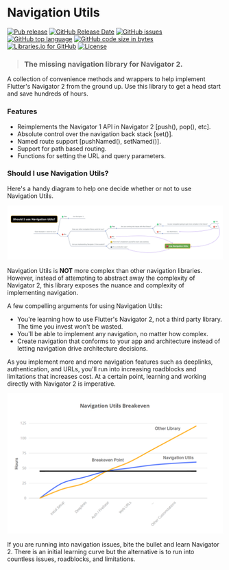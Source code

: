 # Navigation Utils
[![Pub release](https://img.shields.io/pub/v/navigation_utils.svg?style=flat-square)](https://pub.dev/packages/navigation_utils) [![GitHub Release Date](https://img.shields.io/github/release-date/searchy2/NavigationUtils.svg?style=flat-square)](https://github.com/searchy2/NavigationUtils) [![GitHub issues](https://img.shields.io/github/issues/searchy2/NavigationUtils.svg?style=flat-square)](https://github.com/searchy2/NavigationUtils/issues) [![GitHub top language](https://img.shields.io/github/languages/top/searchy2/NavigationUtils.svg?style=flat-square)](https://github.com/searchy2/NavigationUtils) [![GitHub code size in bytes](https://img.shields.io/github/languages/code-size/searchy2/NavigationUtils.svg?style=flat-square)](https://github.com/searchy2/NavigationUtils) [![Libraries.io for GitHub](https://img.shields.io/librariesio/github/searchy2/NavigationUtils.svg?style=flat-square)](https://libraries.io/github/searchy2/NavigationUtils) [![License](https://img.shields.io/badge/License-BSD%200--Clause-orange.svg?style=flat-square)](https://opensource.org/licenses/0BSD)

> ### The missing navigation library for Navigator 2. 

A collection of convenience methods and wrappers to help implement Flutter's Navigator 2 from the ground up. Use this library to get a head start and save hundreds of hours.

### Features

- Reimplements the Navigator 1 API in Navigator 2 [push(), pop(), etc].
- Absolute control over the navigation back stack [set()].
- Named route support [pushNamed(), setNamed()].
- Support for path based routing.
- Functions for setting the URL and query parameters.

### Should I use Navigation Utils?

Here's a handy diagram to help one decide whether or not to use Navigation Utils.

![Screenshots](packages/Use-Navigation-Utils-Decision-Diagram.png)

Navigation Utils is **NOT** more complex than other navigation libraries. However, instead of attempting to abstract away the complexity of Navigator 2, this library exposes the nuance and complexity of implementing navigation.

A few compelling arguments for using Navigation Utils: 

- You're learning how to use Flutter's Navigator 2, not a third party library. The time you invest won't be wasted.
- You'll be able to implement any navigation, no matter how complex.
- Create navigation that conforms to your app and  architecture instead of letting navigation drive architecture decisions.

As you implement more and more navigation features such as deeplinks, authentication, and URLs, you'll run into increasing roadblocks and limitations that increases cost. At a certain point, learning and working directly with Navigator 2 is imperative.

<p align="center">
<img src="packages/Navigation-Utils-Breakeven-Graph.png" width="600">
</p>

If you are running into navigation issues, bite the bullet and learn Navigator 2. There is an initial learning curve but the alternative is to run into countless issues, roadblocks, and limitations.
